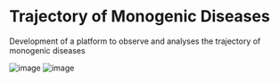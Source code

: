 # Trajectory of Monogenic Diseases
Development of a platform to observe and analyses the trajectory of monogenic diseases

![image](https://user-images.githubusercontent.com/13919508/135891885-1b16807e-e251-4b67-ad55-9160d71f64a4.png)
![image](https://user-images.githubusercontent.com/13919508/135892201-e14dc59f-3563-4896-b9dd-74b194594c06.png)

